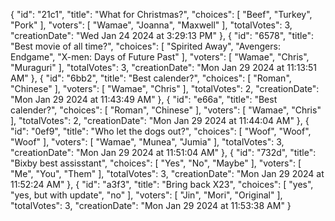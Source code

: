  {
      "id": "21c1",
      "title": "What for Christmas?",
      "choices": [
        "Beef",
        "Turkey",
        "Pork"
      ],
      "voters": [
        "Wamae",
        "Joanna",
        "Maxwell"
      ],
      "totalVotes": 3,
      "creationDate": "Wed Jan 24 2024 at 3:29:13 PM"
    },
    {
      "id": "6578",
      "title": "Best movie of all time?",
      "choices": [
        "Spirited Away",
        "Avengers: Endgame",
        "X-men: Days of Future Past"
      ],
      "voters": [
        "Wamae",
        "Chris",
        "Muraguri"
      ],
      "totalVotes": 3,
      "creationDate": "Mon Jan 29 2024 at 11:13:51 AM"
    },
    {
      "id": "6bb2",
      "title": "Best calender?",
      "choices": [
        "Roman",
        "Chinese"
      ],
      "voters": [
        "Wamae",
        "Chris"
      ],
      "totalVotes": 2,
      "creationDate": "Mon Jan 29 2024 at 11:43:49 AM"
    },
    {
      "id": "e66a",
      "title": "Best calender?",
      "choices": [
        "Roman",
        "Chinese"
      ],
      "voters": [
        "Wamae",
        "Chris"
      ],
      "totalVotes": 2,
      "creationDate": "Mon Jan 29 2024 at 11:44:04 AM"
    },
    {
      "id": "0ef9",
      "title": "Who let the dogs out?",
      "choices": [
        "Woof",
        "Woof",
        "Woof"
      ],
      "voters": [
        "Wamae",
        "Munea",
        "Jumia"
      ],
      "totalVotes": 3,
      "creationDate": "Mon Jan 29 2024 at 11:51:04 AM"
    },
    {
      "id": "732d",
      "title": "Bixby best assisstant",
      "choices": [
        "Yes",
        "No",
        "Maybe"
      ],
      "voters": [
        "Me",
        "You",
        "Them"
      ],
      "totalVotes": 3,
      "creationDate": "Mon Jan 29 2024 at 11:52:24 AM"
    },
    {
      "id": "a3f3",
      "title": "Bring back X23",
      "choices": [
        "yes",
        "yes, but with update",
        "no"
      ],
      "voters": [
        "Jin",
        "Mori",
        "Original"
      ],
      "totalVotes": 3,
      "creationDate": "Mon Jan 29 2024 at 11:53:38 AM"
    }